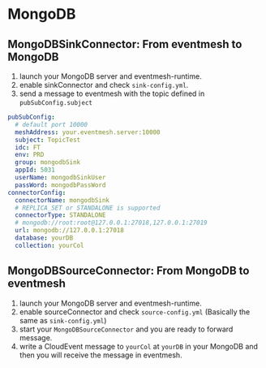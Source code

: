 # MongoDB

## MongoDBSinkConnector: From eventmesh to MongoDB

1. launch your MongoDB server and eventmesh-runtime.
2. enable sinkConnector and check `sink-config.yml`.
3. send a message to eventmesh with the topic defined in `pubSubConfig.subject`

```yaml
pubSubConfig:
  # default port 10000
  meshAddress: your.eventmesh.server:10000
  subject: TopicTest
  idc: FT
  env: PRD
  group: mongodbSink
  appId: 5031
  userName: mongodbSinkUser
  passWord: mongodbPassWord
connectorConfig:
  connectorName: mongodbSink
  # REPLICA_SET or STANDALONE is supported
  connectorType: STANDALONE
  # mongodb://root:root@127.0.0.1:27018,127.0.0.1:27019
  url: mongodb://127.0.0.1:27018
  database: yourDB
  collection: yourCol
```

## MongoDBSourceConnector: From MongoDB to eventmesh

1. launch your MongoDB server and eventmesh-runtime.
2. enable sourceConnector and check `source-config.yml` (Basically the same as `sink-config.yml`)
3. start your `MongoDBSourceConnector` and you are ready to forward message.
4. write a CloudEvent message to `yourCol` at `yourDB` in your MongoDB and then you will receive the message in eventmesh.